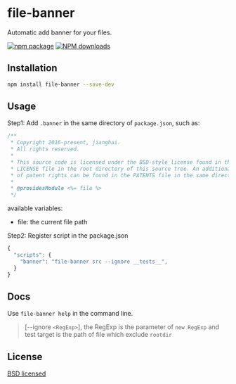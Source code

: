 # file-banner

Automatic add banner for your files.

[![npm package](https://img.shields.io/npm/v/file-banner.svg)](https://www.npmjs.org/package/file-banner) 
[![NPM downloads](http://img.shields.io/npm/dm/file-banner.svg)](https://npmjs.org/package/file-banner)

## Installation

```sh
npm install file-banner --save-dev
```

## Usage

Step1: Add `.banner` in the same directory of `package.json`, such as:

```js
/**
 * Copyright 2016-present, jianghai.
 * All rights reserved.
 *
 * This source code is licensed under the BSD-style license found in the
 * LICENSE file in the root directory of this source tree. An additional grant
 * of patent rights can be found in the PATENTS file in the same directory.
 * 
 * @providesModule <%= file %>
 */
```

available variables: 

- file: the current file path

Step2: Register script in the package.json

```js
{
  "scripts": {
    "banner": "file-banner src --ignore __tests__",
  }
}
```

## Docs

Use `file-banner help` in the command line.

> [--ignore `<RegExp>`], the RegExp is the parameter of `new RegExp` and test target is the path of file which exclude `rootdir`

## License

[BSD licensed](./LICENSE)